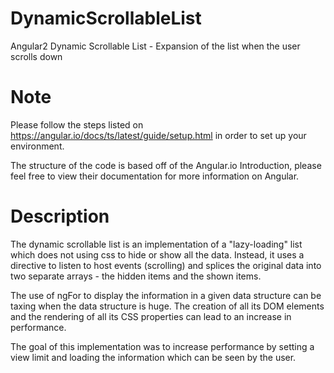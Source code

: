 # DynamicScrollableList
Angular2 Dynamic Scrollable List - Expansion of the list when the user scrolls down

# Note
Please follow the steps listed on https://angular.io/docs/ts/latest/guide/setup.html in order to set up your environment.

The structure of the code is based off of the Angular.io Introduction, please feel free to view their documentation for more information on Angular.

# Description
The dynamic scrollable list is an implementation of a "lazy-loading" list which does not using css to hide or show all the data. Instead, it uses a directive to listen to host events (scrolling) and splices the original data into two separate arrays - the hidden items and the shown items.

The use of ngFor to display the information in a given data structure can be taxing when the data structure is huge. The creation of all its DOM elements and the rendering of all its CSS properties can lead to an increase in performance.

The goal of this implementation was to increase performance by setting a view limit and loading the information which can be seen by the user.
